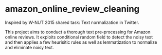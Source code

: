 # amazon_online_review_cleaning

Inspired by W-NUT 2015 shared task: Text normalization in Twitter.

This project aims to conduct a thorough text pre-processing for Amazon online reviews. It exploits conditional random field to detect the noisy text and then applies a few heurisitic rules as well as lemmatization to normalize and eliminate noisy text.
